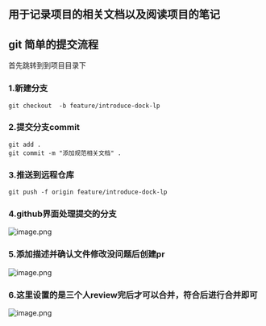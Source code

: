 ## 用于记录项目的相关文档以及阅读项目的笔记

## git 简单的提交流程

首先跳转到到项目目录下

### 1.新建分支

```
git checkout  -b feature/introduce-dock-lp
```

### 2.提交分支commit

```
git add .
git commit -m "添加规范相关文档" .
```

### 3.推送到远程仓库

```
git push -f origin feature/introduce-dock-lp
```

### 4.github界面处理提交的分支

![image.png](https://s2.loli.net/2022/11/12/FbDZhyqeTxoVXvs.png)

### 5.添加描述并确认文件修改没问题后创建pr
![image.png](https://s2.loli.net/2022/11/12/EZRKDalsI3efcdv.png)


### 6.这里设置的是三个人review完后才可以合并，符合后进行合并即可

![image.png](https://s2.loli.net/2022/11/12/FcDJuK4oWebSrmM.png)
